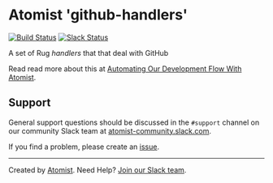 # Atomist 'github-handlers'

[![Build Status](https://travis-ci.org/atomist/github-handlers.svg?branch=master)](https://travis-ci.org/atomist/github-handlers)
[![Slack Status](https://join.atomist.com/badge.svg)](https://join.atomist.com/)

A set of Rug _handlers_ that that deal with GitHub

Read read more about this at [Automating Our Development Flow With Atomist](https://medium.com/the-composition/automating-our-development-flow-with-atomist-6b0ec73348b6#.hwa55uv8o).

## Support

General support questions should be discussed in the `#support`
channel on our community Slack team
at [atomist-community.slack.com][slack].

If you find a problem, please create an [issue][].

[issue]: https://github.com/atomist/github-handlers/issues

---
Created by [Atomist][atomist].
Need Help?  [Join our Slack team][slack].

[atomist]: https://www.atomist.com/
[slack]: https://join.atomist.com/
